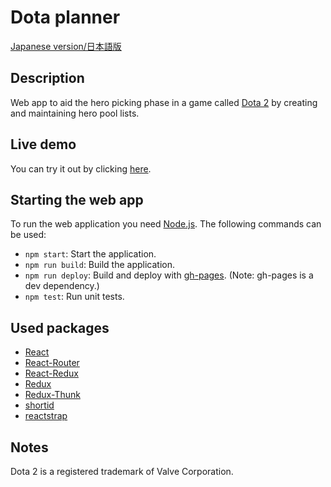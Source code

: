 # Dota planner

[Japanese version/日本語版](README-ja.md)
## Description

Web app to aid the hero picking phase in a game called [Dota 2](http://www.dota2.com/play/) by creating and maintaining hero pool lists.

## Live demo

You can try it out by clicking [here](https://www.saboyaweb.com/dota-planner/).

## Starting the web app

To run the web application you need [Node.js](https://nodejs.org). The following commands can be used:

* `npm start`: Start the application.
* `npm run build`: Build the application.
* `npm run deploy`: Build and deploy with [gh-pages](https://github.com/tschaub/gh-pages). (Note: gh-pages is a dev dependency.)
* `npm test`: Run unit tests.

## Used packages

* [React](https://reactjs.org/)
* [React-Router](https://github.com/ReactTraining/react-router)
* [React-Redux](https://github.com/reduxjs/react-redux)
* [Redux](https://redux.js.org/)
* [Redux-Thunk](https://github.com/gaearon/redux-thunk)
* [shortid](https://github.com/dylang/shortid)
* [reactstrap](https://reactstrap.github.io/)

## Notes
Dota 2 is a registered trademark of Valve Corporation.